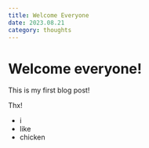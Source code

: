 ```yaml
---
title: Welcome Everyone
date: 2023.08.21
category: thoughts
---
```


# Welcome everyone!

This is my first blog post!

Thx!

-   i
-   like
-   chicken
